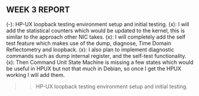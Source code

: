 WEEK 3 REPORT
-------------

(-): HP-UX loopback testing environment setup and initial testing.
(x): I will add the statistical counters which would be updated to the kernel, this is similar to the approach other NIC takes.
(x): I will completely add the self test feature which makes use of the dump, diagnose, Time Domain Reflectometry and loopback.
(x): I also plan to implement diagnostic commands such as dump internal register, and the
self-test functionality.
(x): Then Command Unit State Machine is missing a few states which would be useful in HPUX but not that much in Debian, so once I get the HPUX working I will add them.

>> HP-UX loopback testing environment setup and initial testing.
